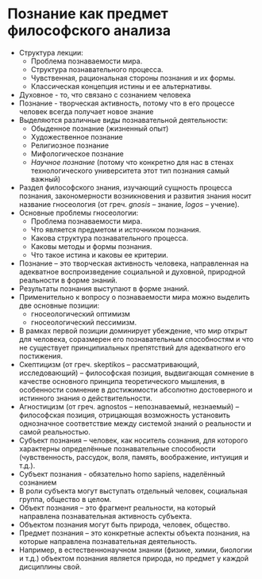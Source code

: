 # Познание как предмет философского анализа
- Структура лекции:
	- Проблема познаваемости мира.
    - Структура познавательного процесса.
    - Чувственная, рациональная стороны познания и их формы.
    - Классическая концепция истины и ее альтернативы.
- Духовное - то, что связано с сознанием человека
- Познание - творческая активность, потому что в его процессе человек всегда получает новое знание
- Выделяются различные виды познавательной деятельности:
	- Обыденное познание (жизненный опыт)
	- Художественное познание
	- Религиозное познание
	- Мифологическое познание
	- *Научное познание* (потому что конкретно для нас в стенах технологического университета этот тип познания самый важный)
- Раздел философского знания, изучающий сущность процесса познания, закономерности возникновения и развития знания носит название гносеология (от греч. $gnosis$ – знание, $logos$ – учение).    
- Основные проблемы гносеологии:    
    - Проблема познаваемости мира.
    - Что является предметом и источником познания.
    - Какова структура познавательного процесса.
    - Каковы методы и формы познания.
    - Что такое истина и каковы ее критерии.
- Познание – это творческая активность человека, направленная на адекватное воспроизведение социальной и духовной, природной реальности в форме знаний.    
- Результаты познания выступают в форме знаний.    
- Применительно к вопросу о познаваемости мира можно выделить две основные позиции:    
    - гносеологический оптимизм
    - гносеологический пессимизм.
- В рамках первой позиции доминирует убеждение, что мир открыт для человека, соразмерен его познавательным способностям и что не существует принципиальных препятствий для адекватного его постижения.    
- Скептицизм (от греч. skeptikos – рассматривающий, исследовающий) – философская позиция, выдвигающая сомнение в качестве основного принципа теоретического мышления, в особенности сомнение в достижимости абсолютно достоверного и истинного знания о действительности.    
- Агностицизм (от греч. agnostos – непознаваемый, незнаемый) – философская позиция, отрицающая возможность установить однозначное соответствие между системой знаний о реальности и самой реальностью.
- Субъект познания – человек, как носитель сознания, для которого характерны определённые познавательные способности (чувственность, рассудок, воля, память, воображение, интуиция и т.д.).
- Субъект познания - обязательно homo sapiens, наделённый сознанием
- В роли субъекта могут выступать отдельный человек, социальная группа, общество в целом.
- Объект познания – это фрагмент реальности, на который направлена познавательная активность субъекта.
- Объектом познания могут быть природа, человек, общество.
- Предмет познания – это конкретные аспекты объекта познания, на которые направлена познавательная деятельность.
- Например, в естественнонаучном знании (физике, химии, биологии и т.д.) объектом познания является природа, но предмет у каждой дисциплины свой.